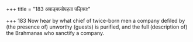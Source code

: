 +++
title = "183 अपाङ्क्त्योपहता पङ्क्तिः"

+++
183	Now hear by what chief of twice-born men a company defiled by (the presence of) unworthy (guests) is purified, and the full (description of) the Brahmanas who sanctify a company.